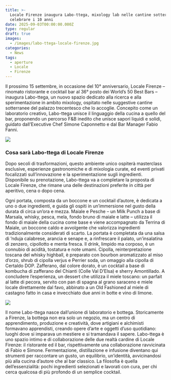 ```yaml
---
title: >-
  Locale Firenze inaugura Labo-ttega, mixology lab nelle cantine sotterranee per
  celebrare i 10 anni
date: 2025-09-03T00:00:00.000Z
type: regular
draft: true
images:
  - /images/labo-ttega-locale-firenze.jpg
categories:
  - News
tags:
  - aperture
  - Locale
  - Firenze
---
```


Il prossimo 15 settembre, in occasione del 10° anniversario, Locale Firenze – rinomato ristorante e cocktail bar al 36° posto dei World’s 50 Best Bars – inaugura Labo-ttega, un nuovo spazio dedicato alla ricerca e alla sperimentazione in ambito mixology, ospitato nelle suggestive cantine sotterranee del palazzo trecentesco che lo accoglie. Concepito come un laboratorio creativo, Labo-ttega unisce il linguaggio della cucina a quello del bar, proponendo un percorso F\&B inedito che unisce sapori liquidi e solidi, guidato dall’Executive Chef Simone Caponnetto e dal Bar Manager Fabio Fanni. 

![](/images/labo-ttega-firenze-locale.jpg)

### Cosa sarà Labo-ttega di Locale Firenze

Dopo secoli di trasformazioni, questo ambiente unico ospiterà masterclass esclusive, esperienze gastronomiche e di mixologia curate, ed eventi privati focalizzati sull’innovazione e la sperimentazione sugli ingredienti. Disponibile su prenotazione, Labo-ttega va a completare la proposta di Locale Firenze, che rimane una delle destinazioni preferite in città per aperitivo, cena o dopo cena.

Ogni portata, composta da un boccone e un cocktail d’autore, è dedicata a uno o due ingredienti, e guida gli ospiti in un’immersione nel gusto della durata di circa un’ora e mezza. Maiale e Pesche – un Milk Punch a base di Marsala, whisky, pesca, mela, fondo bruno di maiale e latte – utilizza il fondo di maiale della cucina come base e viene accompagnato da Terrina di Maiale, un boccone caldo e avvolgente che valorizza ingredienti tradizionalmente considerati di scarto. La portata è completata da una salsa di ’nduja calabrese, arancia e senape e, a rinfrescare il palato, un’insalatina di zenzero, cipollotto e menta fresca. Il drink, limpido ma corposo, è un connubio di acidità, tostatura e note umami. Cipolla, reinterpretazione toscana del whisky highball, è preparato con bourbon aromatizzato al miso d’orzo, shrub di cipolla verjus e Perrier soda, un omaggio alla cipolla di Certaldo DOP. Zafferano, dal colore dorato, è un cocktail a base di kombucha di zafferano del Chianti (Colle Val D’Elsa) e sherry Amontillado. A concludere l’esperienza, un dessert che utilizza il miele toscano: un parfait al latte di pecora, servito con pan di spagna al grano saraceno e miele locale direttamente dal favo, abbinato a un Old Fashioned al miele di castagno fatto in casa e invecchiato due anni in botte e vino di limone.

![](/images/labo-ttega.jpg)

Il nome Labo-ttega nasce dall’unione di laboratorio e bottega. Storicamente a Firenze, la bottega non era solo un negozio, ma un centro di apprendimento, produzione e creatività, dove artigiani e alchimisti formavano apprendisti, creando opere d’arte e oggetti d’uso quotidiano: luoghi dove si imparava un mestiere e si tramandava il sapere. Labo-ttega è uno spazio intimo e di collaborazione delle due realtà cardine di Locale Firenze: il ristorante ed il bar, rispettivamente una collaborazione ravvicinata di Fabio e Simone. Fermentazione, distillazione e infusione diventano qui strumenti per raccontare un gusto, un equilibrio, un’identità, avvicinandosi più alla cucina d’autore che al bar classico. La filosofia è quella dell’essenzialità: pochi ingredienti selezionati e lavorati con cura, per chi cerca qualcosa di più profondo di un semplice cocktail.
